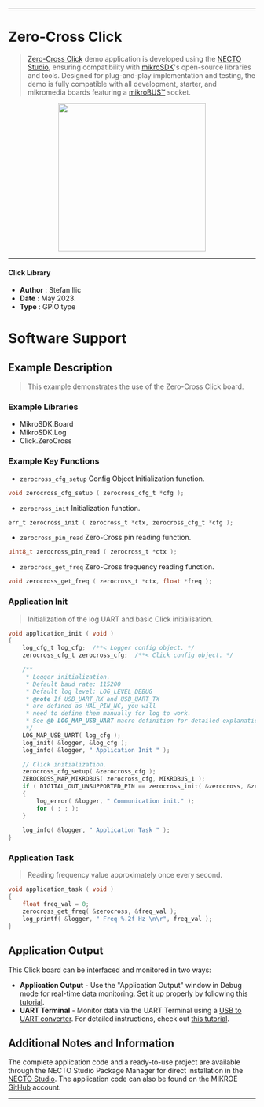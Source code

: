 
---
# Zero-Cross Click

> [Zero-Cross Click](https://www.mikroe.com/?pid_product=MIKROE-5760) demo application is developed using
the [NECTO Studio](https://www.mikroe.com/necto), ensuring compatibility with [mikroSDK](https://www.mikroe.com/mikrosdk)'s
open-source libraries and tools. Designed for plug-and-play implementation and testing, the demo is fully compatible with
all development, starter, and mikromedia boards featuring a [mikroBUS&trade;](https://www.mikroe.com/mikrobus) socket.

<p align="center">
  <img src="https://www.mikroe.com/?pid_product=MIKROE-5760&image=1" height=300px>
</p>

---

#### Click Library

- **Author**        : Stefan Ilic
- **Date**          : May 2023.
- **Type**          : GPIO type

# Software Support

## Example Description

> This example demonstrates the use of the Zero-Cross Click board.

### Example Libraries

- MikroSDK.Board
- MikroSDK.Log
- Click.ZeroCross

### Example Key Functions

- `zerocross_cfg_setup` Config Object Initialization function.
```c
void zerocross_cfg_setup ( zerocross_cfg_t *cfg );
```

- `zerocross_init` Initialization function.
```c
err_t zerocross_init ( zerocross_t *ctx, zerocross_cfg_t *cfg );
```

- `zerocross_pin_read` Zero-Cross pin reading function.
```c
uint8_t zerocross_pin_read ( zerocross_t *ctx );
```

- `zerocross_get_freq` Zero-Cross frequency reading function.
```c
void zerocross_get_freq ( zerocross_t *ctx, float *freq );
```

### Application Init

> Initialization of the log UART and basic Click initialisation.

```c
void application_init ( void ) 
{
    log_cfg_t log_cfg;  /**< Logger config object. */
    zerocross_cfg_t zerocross_cfg;  /**< Click config object. */

    /** 
     * Logger initialization.
     * Default baud rate: 115200
     * Default log level: LOG_LEVEL_DEBUG
     * @note If USB_UART_RX and USB_UART_TX 
     * are defined as HAL_PIN_NC, you will 
     * need to define them manually for log to work. 
     * See @b LOG_MAP_USB_UART macro definition for detailed explanation.
     */
    LOG_MAP_USB_UART( log_cfg );
    log_init( &logger, &log_cfg );
    log_info( &logger, " Application Init " );

    // Click initialization.
    zerocross_cfg_setup( &zerocross_cfg );
    ZEROCROSS_MAP_MIKROBUS( zerocross_cfg, MIKROBUS_1 );
    if ( DIGITAL_OUT_UNSUPPORTED_PIN == zerocross_init( &zerocross, &zerocross_cfg ) ) 
    {
        log_error( &logger, " Communication init." );
        for ( ; ; );
    }
    
    log_info( &logger, " Application Task " );
}
```

### Application Task

> Reading frequency value approximately once every second.

```c
void application_task ( void ) 
{
    float freq_val = 0;
    zerocross_get_freq( &zerocross, &freq_val );
    log_printf( &logger, " Freq %.2f Hz \n\r", freq_val );
}
```


## Application Output

This Click board can be interfaced and monitored in two ways:
- **Application Output** - Use the "Application Output" window in Debug mode for real-time data monitoring.
Set it up properly by following [this tutorial](https://www.youtube.com/watch?v=ta5yyk1Woy4).
- **UART Terminal** - Monitor data via the UART Terminal using
a [USB to UART converter](https://www.mikroe.com/click/interface/usb?interface*=uart,uart). For detailed instructions,
check out [this tutorial](https://help.mikroe.com/necto/v2/Getting%20Started/Tools/UARTTerminalTool).

## Additional Notes and Information

The complete application code and a ready-to-use project are available through the NECTO Studio Package Manager for 
direct installation in the [NECTO Studio](https://www.mikroe.com/necto). The application code can also be found on
the MIKROE [GitHub](https://github.com/MikroElektronika/mikrosdk_click_v2) account.

---
